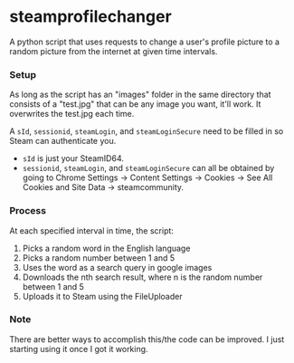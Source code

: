 # steamprofilechanger
A python script that uses requests to change a user's profile picture to a random picture from the internet at given time intervals.

### Setup
As long as the script has an "images" folder in the same directory that consists of a "test.jpg" that can be any image you want, it'll work. It overwrites the test.jpg each time.

A `sId`, `sessionid`, `steamLogin`, and `steamLoginSecure` need to be filled in so Steam can authenticate you.
 - `sId` is just your SteamID64.
 - `sessionid`, `steamLogin`, and `steamLoginSecure` can all be obtained by going to Chrome Settings -> Content Settings -> Cookies -> See All Cookies and Site Data -> steamcommunity.

### Process
At each specified interval in time, the script:

1) Picks a random word in the English language
2) Picks a random number between 1 and 5
3) Uses the word as a search query in google images
4) Downloads the nth search result, where n is the random number between 1 and 5
5) Uploads it to Steam using the FileUploader

### Note
There are better ways to accomplish this/the code can be improved. I just starting using it once I got it working.
